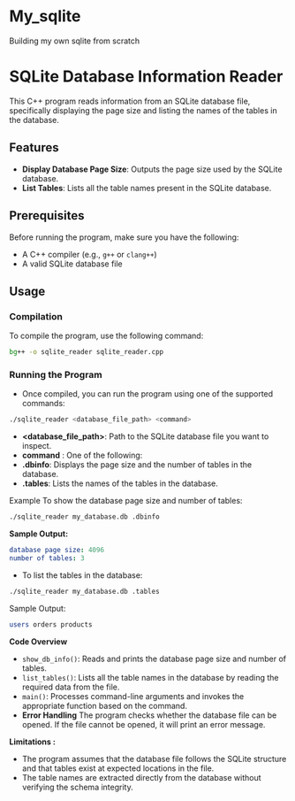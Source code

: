 # My_sqlite
Building my own sqlite from scratch

# SQLite Database Information Reader

This C++ program reads information from an SQLite database file, specifically displaying the page size and listing the names of the tables in the database.

## Features

- **Display Database Page Size**: Outputs the page size used by the SQLite database.
- **List Tables**: Lists all the table names present in the SQLite database.

## Prerequisites

Before running the program, make sure you have the following:

- A C++ compiler (e.g., `g++` or `clang++`)
- A valid SQLite database file

## Usage

### Compilation

To compile the program, use the following command:

```bash
bg++ -o sqlite_reader sqlite_reader.cpp
```

### Running the Program
- Once compiled, you can run the program using one of the supported commands:

```bash
./sqlite_reader <database_file_path> <command>
```
- **<database_file_path>**: Path to the SQLite database file you want to inspect.
- **command** : One of the following:
- **.dbinfo**: Displays the page size and the number of tables in the database.
- **.tables**: Lists the names of the tables in the database.

Example
To show the database page size and number of tables:
```bash
./sqlite_reader my_database.db .dbinfo
```
**Sample Output:**
```yaml
database page size: 4096
number of tables: 3
```
- To list the tables in the database:
```bash
./sqlite_reader my_database.db .tables
```
Sample Output:
```bash
users orders products
```
**Code Overview**
- ``show_db_info()``: Reads and prints the database page size and number of tables.
- ``list_tables()``: Lists all the table names in the database by reading the required data from the file.
- ``main()``: Processes command-line arguments and invokes the appropriate function based on the command.
- **Error Handling**
The program checks whether the database file can be opened. If the file cannot be opened, it will print an error message.

**Limitations :**
- The program assumes that the database file follows the SQLite structure and that tables exist at expected locations in the file.
- The table names are extracted directly from the database without verifying the schema integrity.